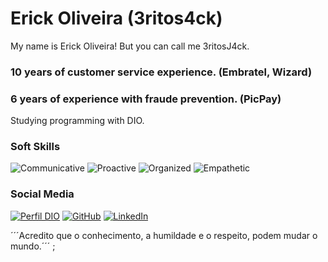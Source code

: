 # Erick Oliveira (3ritos4ck)

My name is Erick Oliveira! But you can call me 3ritosJ4ck.

### 10 years of customer service experience. (Embratel, Wizard)

### 6 years of experience with fraude prevention. (PicPay)

Studying programming with DIO.



### Soft Skills
![Communicative](https://img.shields.io/badge/Communicative-red)
![Proactive](https://img.shields.io/badge/Proactive-blue)
![Organized](https://img.shields.io/badge/Organized-red)
![Empathetic](https://img.shields.io/badge/Empathetic-blue)


### Social Media
[![Perfil DIO](https://img.shields.io/badge/DIO/PERFIL-darkblue)](https://web.dio.me/users/oliveirasantoserick)
[![GitHub](https://img.shields.io/badge/GitHub-black)](https://github.com/3ritosj4ck)
[![LinkedIn](https://img.shields.io/badge/LinkedIn-000?style=for-the-badge&logo=linkedin&logoColor=0E76A8)](https://www.linkedin.com/in/erick-oliveira-185779135/)

´´´Acredito que o conhecimento, a humildade e o respeito, podem mudar o mundo.´´´
;
